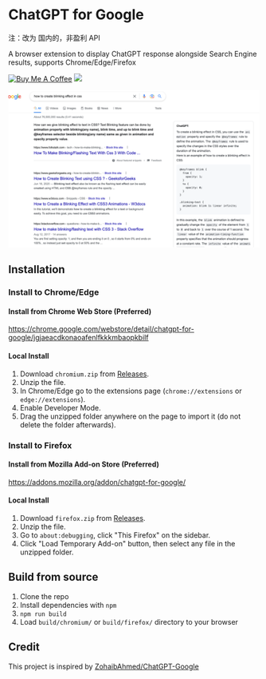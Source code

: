 # ChatGPT for Google

注：改为 国内的，非盈利 API


A browser extension to display ChatGPT response alongside Search Engine results, supports Chrome/Edge/Firefox

  <a href="https://www.buymeacoffee.com/wong2" target="_blank"><img src="https://cdn.buymeacoffee.com/buttons/v2/default-yellow.png" alt="Buy Me A Coffee" style="height: 55px !important;width: 217px !important;" ></a> <a href="https://www.producthunt.com/posts/chatgpt-for-google?utm_source=badge-featured" target="_blank"><img src="https://api.producthunt.com/widgets/embed-image/v1/featured.svg?post_id=369975&theme=light" /></a>

![Screenshot](screenshot.png?raw=true)

## Installation

### Install to Chrome/Edge

#### Install from Chrome Web Store (Preferred)

<https://chrome.google.com/webstore/detail/chatgpt-for-google/jgjaeacdkonaoafenlfkkkmbaopkbilf>

#### Local Install

1. Download `chromium.zip` from [Releases](https://github.com/wong2/chat-gpt-google-extension/releases).
2. Unzip the file.
3. In Chrome/Edge go to the extensions page (`chrome://extensions` or `edge://extensions`).
4. Enable Developer Mode.
5. Drag the unzipped folder anywhere on the page to import it (do not delete the folder afterwards).

### Install to Firefox

#### Install from Mozilla Add-on Store (Preferred)

<https://addons.mozilla.org/addon/chatgpt-for-google/>

#### Local Install

1. Download `firefox.zip` from [Releases](https://github.com/wong2/chat-gpt-google-extension/releases).
2. Unzip the file.
3. Go to `about:debugging`, click "This Firefox" on the sidebar.
4. Click "Load Temporary Add-on" button, then select any file in the unzipped folder.

## Build from source

1. Clone the repo
2. Install dependencies with `npm`
3. `npm run build`
4. Load `build/chromium/` or `build/firefox/` directory to your browser

## Credit

This project is inspired by [ZohaibAhmed/ChatGPT-Google](https://github.com/ZohaibAhmed/ChatGPT-Google)
